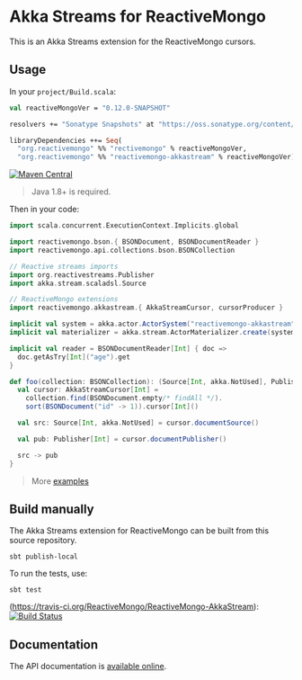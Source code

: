 # Akka Streams for ReactiveMongo

This is an Akka Streams extension for the ReactiveMongo cursors.

## Usage

In your `project/Build.scala`:

```ocaml
val reactiveMongoVer = "0.12.0-SNAPSHOT"

resolvers += "Sonatype Snapshots" at "https://oss.sonatype.org/content/repositories/snapshots/"

libraryDependencies ++= Seq(
  "org.reactivemongo" %% "rectivemongo" % reactiveMongoVer,
  "org.reactivemongo" %% "reactivemongo-akkastream" % reactiveMongoVer)
```

[![Maven Central](https://maven-badges.herokuapp.com/maven-central/org.reactivemongo/reactivemongo-akkastream_2.11/badge.svg)](https://maven-badges.herokuapp.com/maven-central/org.reactivemongo/reactivemongo-akkastream_2.11/)

> Java 1.8+ is required.

Then in your code:

```scala
import scala.concurrent.ExecutionContext.Implicits.global

import reactivemongo.bson.{ BSONDocument, BSONDocumentReader }
import reactivemongo.api.collections.bson.BSONCollection

// Reactive streams imports
import org.reactivestreams.Publisher
import akka.stream.scaladsl.Source

// ReactiveMongo extensions
import reactivemongo.akkastream.{ AkkaStreamCursor, cursorProducer }

implicit val system = akka.actor.ActorSystem("reactivemongo-akkastream")
implicit val materializer = akka.stream.ActorMaterializer.create(system)

implicit val reader = BSONDocumentReader[Int] { doc =>
  doc.getAsTry[Int]("age").get
}

def foo(collection: BSONCollection): (Source[Int, akka.NotUsed], Publisher[Int]) = {
  val cursor: AkkaStreamCursor[Int] =
    collection.find(BSONDocument.empty/* findAll */).
    sort(BSONDocument("id" -> 1)).cursor[Int]()

  val src: Source[Int, akka.NotUsed] = cursor.documentSource()

  val pub: Publisher[Int] = cursor.documentPublisher()

  src -> pub
}
```

> More [examples](.src/test/scala/CursorSpec.scala)

## Build manually

The Akka Streams extension for ReactiveMongo can be built from this source repository.

    sbt publish-local

To run the tests, use:

    sbt test

(https://travis-ci.org/ReactiveMongo/ReactiveMongo-AkkaStream): [![Build Status](https://travis-ci.org/ReactiveMongo/ReactiveMongo-AkkaStream.svg?branch=master)](https://travis-ci.org/ReactiveMongo/ReactiveMongo-AkkaStream)

## Documentation

The API documentation is [available online](https://reactivemongo.github.io/ReactiveMongo-AkkaStream/).

